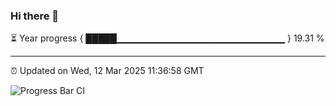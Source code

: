 ### Hi there 👋

⏳ Year progress { █████▁▁▁▁▁▁▁▁▁▁▁▁▁▁▁▁▁▁▁▁▁▁▁▁▁ } 19.31 %

---

⏰ Updated on Wed, 12 Mar 2025 11:36:58 GMT

![Progress Bar CI](https://github.com/IshwaranRudhara/GIT-ACTION/workflows/Progress%20Bar%20CI/badge.svg)
